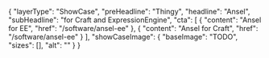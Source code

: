 {
    "layerType": "ShowCase",
    "preHeadline": "Thingy",
    "headline": "Ansel",
    "subHeadline": "for Craft and ExpressionEngine",
    "cta": [
        {
            "content": "Ansel for EE",
            "href": "/software/ansel-ee"
        },
        {
            "content": "Ansel for Craft",
            "href": "/software/ansel-ee"
        }
    ],
    "showCaseImage": {
        "baseImage": "TODO",
        "sizes": [],
        "alt": ""
    }
}
